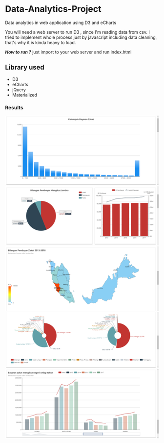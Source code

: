 # Data-Analytics-Project
Data analytics in web application using D3 and eCharts

You will need a web server to run D3 , since I'm reading data from csv. I tried to implement whole process just by javascript including data cleaning, that's why it is kinda heavy to load.

***How to run ?***
just import to your web server and run index.html

## Library used ##

* D3
* eCharts
* jQuery
* Materialized

### Results ###

![](https://github.com/ammarsyatbi/Data-Analytics-Project/blob/master/PPZ/result/paymentcluster.PNG)
![](https://github.com/ammarsyatbi/Data-Analytics-Project/blob/master/PPZ/result/ppz1.png)
![](https://github.com/ammarsyatbi/Data-Analytics-Project/blob/master/PPZ/result/ppz2.png)
![](https://github.com/ammarsyatbi/Data-Analytics-Project/blob/master/PPZ/result/ppz3.png)
![](https://github.com/ammarsyatbi/Data-Analytics-Project/blob/master/PPZ/result/ppz4.png)
